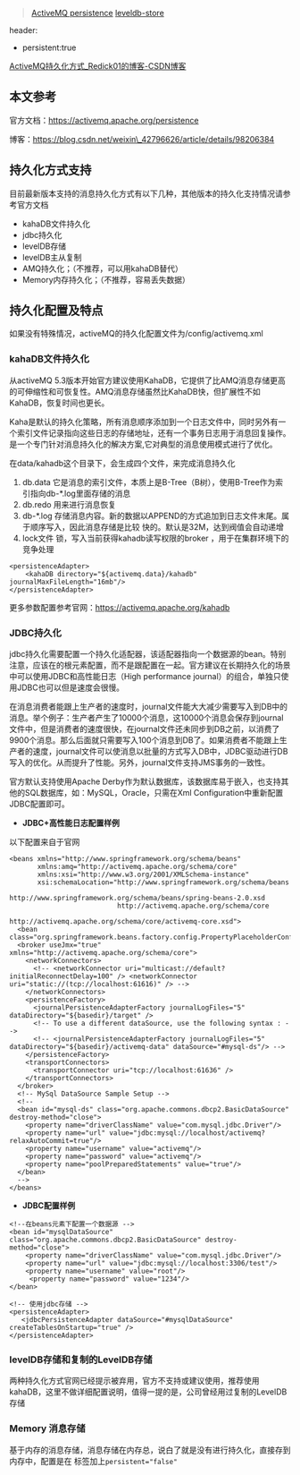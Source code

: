 > [ActiveMQ persistence](https://activemq.apache.org/persistence.html)
> [leveldb-store](https://activemq.apache.org/leveldb-store)
> 
> 
> 
> 

header:
- persistent:true

[ActiveMQ持久化方式\_Redick01的博客-CSDN博客](https://blog.csdn.net/qq_31279701/article/details/115799811)


## 本文参考

官方文档：https://activemq.apache.org/persistence

博客：https://blog.csdn.net/weixin\_42796626/article/details/98206384

## 持久化方式支持

目前最新版本支持的消息持久化方式有以下几种，其他版本的持久化支持情况请参考官方文档

-   kahaDB文件持久化
-   jdbc持久化
-   levelDB存储
-   levelDB主从复制
-   AMQ持久化；（不推荐，可以用kahaDB替代）
-   Memory内存持久化；（不推荐，容易丢失数据）

## 持久化配置及特点

如果没有特殊情况，activeMQ的持久化配置文件为/config/activemq.xml

### kahaDB文件持久化

从activeMQ 5.3版本开始官方建议使用KahaDB，它提供了比AMQ消息存储更高的可伸缩性和可恢复性。AMQ消息存储虽然比KahaDB快，但扩展性不如KahaDB，恢复时间也更长。

Kaha是默认的持久化策略，所有消息顺序添加到一个日志文件中，同时另外有一个索引文件记录指向这些日志的存储地址，还有一个事务日志用于消息回复操作。是一个专门针对消息持久化的解决方案,它对典型的消息使用模式进行了优化。

在data/kahadb这个目录下，会生成四个文件，来完成消息持久化

1.  db.data 它是消息的索引文件，本质上是B-Tree（B树），使用B-Tree作为索引指向db-\*.log里面存储的消息
2.  db.redo 用来进行消息恢复
3.  db-\*.log 存储消息内容。新的数据以APPEND的方式追加到日志文件末尾。属于顺序写入，因此消息存储是比较 快的。默认是32M，达到阀值会自动递增
4.  lock文件 锁，写入当前获得kahadb读写权限的broker ，用于在集群环境下的竞争处理

```
<persistenceAdapter>
    <kahaDB directory="${activemq.data}/kahadb" journalMaxFileLength="16mb"/>
</persistenceAdapter>
```

更多参数配置参考官网：https://activemq.apache.org/kahadb

### JDBC持久化

jdbc持久化需要配置一个持久化适配器，该适配器指向一个数据源的bean。特别注意，应该在的根元素配置，而不是跟配置在一起。官方建议在长期持久化的场景中可以使用JDBC和高性能日志（High performance journal）的组合，单独只使用JDBC也可以但是速度会很慢。

在消息消费者能跟上生产者的速度时，journal文件能大大减少需要写入到DB中的消息。举个例子：生产者产生了10000个消息，这10000个消息会保存到journal文件中，但是消费者的速度很快，在journal文件还未同步到DB之前，以消费了9900个消息。那么后面就只需要写入100个消息到DB了。如果消费者不能跟上生产者的速度，journal文件可以使消息以批量的方式写入DB中，JDBC驱动进行DB写入的优化。从而提升了性能。另外，journal文件支持JMS事务的一致性。

官方默认支持使用Apache Derby作为默认数据库，该数据库易于嵌入，也支持其他的SQL数据库，如：MySQL，Oracle，只需在Xml Configuration中重新配置JDBC配置即可。

-   **JDBC+高性能日志配置样例**

以下配置来自于官网

```
<beans xmlns="http://www.springframework.org/schema/beans" 
       xmlns:amq="http://activemq.apache.org/schema/core" 
       xmlns:xsi="http://www.w3.org/2001/XMLSchema-instance" 
       xsi:schemaLocation="http://www.springframework.org/schema/beans 
                           http://www.springframework.org/schema/beans/spring-beans-2.0.xsd 
                           http://activemq.apache.org/schema/core 
                           http://activemq.apache.org/schema/core/activemq-core.xsd"> 
  <bean class="org.springframework.beans.factory.config.PropertyPlaceholderConfigurer"/> 
  <broker useJmx="true" xmlns="http://activemq.apache.org/schema/core"> 
    <networkConnectors> 
      <!-- <networkConnector uri="multicast://default?initialReconnectDelay=100" /> <networkConnector uri="static://(tcp://localhost:61616)" /> --> 
    </networkConnectors> 
    <persistenceFactory>
      <journalPersistenceAdapterFactory journalLogFiles="5" dataDirectory="${basedir}/target" /> 
      <!-- To use a different dataSource, use the following syntax : --> 
      <!-- <journalPersistenceAdapterFactory journalLogFiles="5" dataDirectory="${basedir}/activemq-data" dataSource="#mysql-ds"/> --> 
    </persistenceFactory> 
    <transportConnectors> 
      <transportConnector uri="tcp://localhost:61636" /> 
    </transportConnectors> 
  </broker> 
  <!-- MySql DataSource Sample Setup --> 
  <!-- 
  <bean id="mysql-ds" class="org.apache.commons.dbcp2.BasicDataSource" destroy-method="close"> 
    <property name="driverClassName" value="com.mysql.jdbc.Driver"/> 
    <property name="url" value="jdbc:mysql://localhost/activemq?relaxAutoCommit=true"/> 
    <property name="username" value="activemq"/> 
    <property name="password" value="activemq"/> 
    <property name="poolPreparedStatements" value="true"/> 
  </bean> 
  --> 
</beans>
```

-   **JDBC配置样例**

```
<!--在beans元素下配置一个数据源 -->
<bean id="mysqlDataSource" class="org.apache.commons.dbcp2.BasicDataSource" destroy-method="close"> 
    <property name="driverClassName" value="com.mysql.jdbc.Driver"/>      
    <property name="url" value="jdbc:mysql://localhost:3306/test"/>      
    <property name="username" value="root"/>     
     <property name="password" value="1234"/>   
</bean>
 
<!-- 使用jdbc存储 -->
<persistenceAdapter>
   <jdbcPersistenceAdapter dataSource="#mysqlDataSource" createTablesOnStartup="true" /> 
</persistenceAdapter>
```

### levelDB存储和复制的LevelDB存储

两种持久化方式官网已经提示被弃用，官方不支持或建议使用，推荐使用kahaDB，这里不做详细配置说明，值得一提的是，公司曾经用过复制的LevelDB存储

### Memory 消息存储

基于内存的消息存储，消息存储在内存总，说白了就是没有进行持久化，直接存到内存中，配置是在 标签加上`persistent="false"`